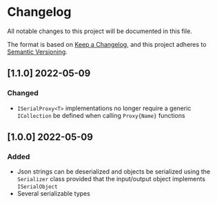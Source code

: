 # Changelog
All notable changes to this project will be documented in this file.

The format is based on [Keep a Changelog](https://keepachangelog.com/en/1.0.0/),
and this project adheres to [Semantic Versioning](https://semver.org/spec/v2.0.0.html).

## [1.1.0] 2022-05-09
### Changed
- `ISerialProxy<T>` implementations no longer require a generic `ICollection` be defined when calling `Proxy{Name}` functions 

## [1.0.0] 2022-05-09
### Added
- Json strings can be deserialized and objects be serialized using the `Serializer` class provided that the input/output object implements `ISerialObject`
- Several serializable types